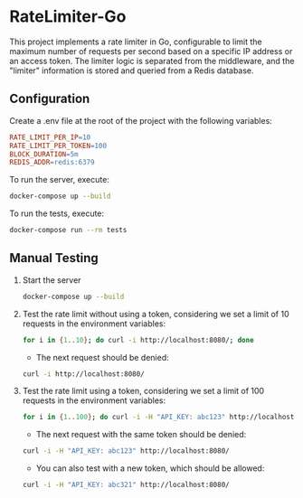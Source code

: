 # RateLimiter-Go

This project implements a rate limiter in Go, configurable to limit the maximum number of requests per second based on a specific IP address or an access token. The limiter logic is separated from the middleware, and the "limiter" information is stored and queried from a Redis database.

## Configuration
Create a .env file at the root of the project with the following variables:
```makefile
RATE_LIMIT_PER_IP=10
RATE_LIMIT_PER_TOKEN=100
BLOCK_DURATION=5m
REDIS_ADDR=redis:6379
```

To run the server, execute:
```sh
docker-compose up --build
```
To run the tests, execute:
```sh
docker-compose run --rm tests
```

## Manual Testing
1. Start the server
    ```sh
    docker-compose up --build
    ```
2. Test the rate limit without using a token, considering we set a limit of 10 requests in the environment variables:
    ```sh
    for i in {1..10}; do curl -i http://localhost:8080/; done
    ```
    - The next request should be denied:
    ```sh
    curl -i http://localhost:8080/
    ```
3. Test the rate limit using a token, considering we set a limit of 100 requests in the environment variables:
    ```sh
    for i in {1..100}; do curl -i -H "API_KEY: abc123" http://localhost:8080/; done
    ```
    - The next request with the same token should be denied:
    ```sh
    curl -i -H "API_KEY: abc123" http://localhost:8080/
    ```
    - You can also test with a new token, which should be allowed:
    ```sh
    curl -i -H "API_KEY: abc321" http://localhost:8080/
    ```